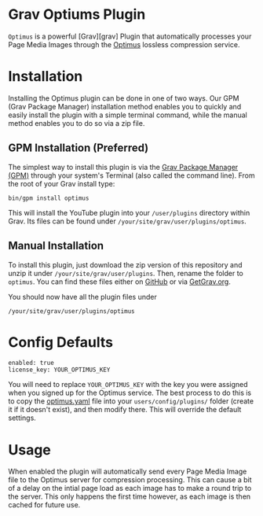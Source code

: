 # Grav Optiums Plugin
 
`Optimus` is a powerful [Grav][grav] Plugin that automatically processes your Page Media Images through the [Optimus](https://optimus.io/en/) lossless compression service.

# Installation

Installing the Optimus plugin can be done in one of two ways. Our GPM (Grav Package Manager) installation method enables you to quickly and easily install the plugin with a simple terminal command, while the manual method enables you to do so via a zip file.

## GPM Installation (Preferred)

The simplest way to install this plugin is via the [Grav Package Manager (GPM)](http://learn.getgrav.org/advanced/grav-gpm) through your system's Terminal (also called the command line).  From the root of your Grav install type:

    bin/gpm install optimus

This will install the YouTube plugin into your `/user/plugins` directory within Grav. Its files can be found under `/your/site/grav/user/plugins/optimus`.

## Manual Installation

To install this plugin, just download the zip version of this repository and unzip it under `/your/site/grav/user/plugins`. Then, rename the folder to `optimus`. You can find these files either on [GitHub](https://github.com/getgrav/grav-plugin-optimus) or via [GetGrav.org](http://getgrav.org/downloads/plugins#extras).

You should now have all the plugin files under

    /your/site/grav/user/plugins/optimus

# Config Defaults

```
enabled: true
license_key: YOUR_OPTIMUS_KEY
```

You will need to replace `YOUR_OPTIMUS_KEY` with the key you were assigned when you signed up for the Optimus service. The best process to do this is to copy the [optimus.yaml](optimus.yaml) file into your `users/config/plugins/` folder (create it if it doesn't exist), and then modify there.  This will override the default settings.

# Usage

When enabled the plugin will automatically send every Page Media Image file to the Optimus server for compression processing.  This can cause a bit of a delay on the intial page load as each image has to make a round trip to the server.  This only happens the first time however, as each image is then cached for future use.
